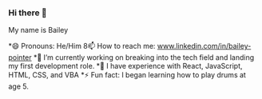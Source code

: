 ### Hi there 👋
My name is Bailey

*😄 Pronouns: He/Him
8📫 How to reach me: www.linkedin.com/in/bailey-pointer
*🔭 I’m currently working on breaking into the tech field and landing my first development role.
*🌱 I have experience with React, JavaScript, HTML, CSS, and VBA
*⚡ Fun fact: I began learning how to play drums at age 5.
<!--
**BaileyTheDeveloper/BaileyTheDeveloper** is a ✨ _special_ ✨ repository because its `README.md` (this file) appears on your GitHub profile.

Here are some ideas to get you started:

- 🔭 I’m currently working on ...
- 🌱 I’m currently learning ...
- 👯 I’m looking to collaborate on ...
- 🤔 I’m looking for help with ...
- 💬 Ask me about ...
- 📫 How to reach me: ..
- ⚡ Fun fact: ...
-->
